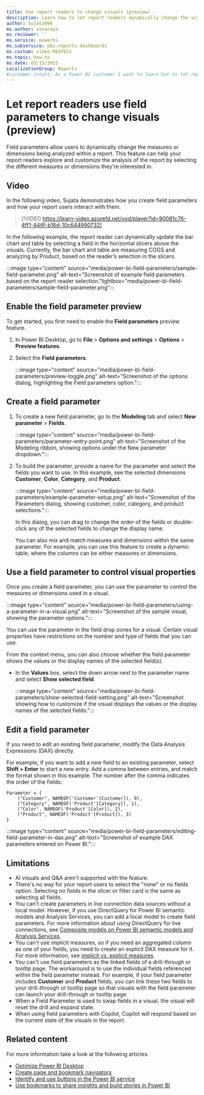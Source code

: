 ```yaml
---
title: Use report readers to change visuals (preview)
description: Learn how to let report readers dynamically change the visuals in a report by using field parameters.
author: Sujata994
ms.author: sunaraya
ms.reviewer: ''
ms.service: powerbi
ms.subservice: pbi-reports-dashboards
ms.custom: video-RE4Y8Jv
ms.topic: how-to
ms.date: 03/15/2025
LocalizationGroup: Reports
#customer intent: As a Power BI customer I want to learn hot to let report readers dynamically change visuals in a report.
---
```


# Let report readers use field parameters to change visuals (preview)

Field parameters allow users to dynamically change the measures or dimensions being analyzed within a report. This feature can help your report readers explore and customize the analysis of the report by selecting the different measures or dimensions they're interested in.

## Video

In the following video, Sujata demonstrates how you create field parameters and how your report users interact with them.

> [!VIDEO https://learn-video.azurefd.net/vod/player?id=90081c76-4ff1-446f-b16d-10c644990732]

In the following example, the report reader can dynamically update the bar chart and table by selecting a field in the horizontal slicers above the visuals. Currently, the bar chart and table are measuring COGS and analyzing by Product, based on the reader’s selection in the slicers.

:::image type="content" source="media/power-bi-field-parameters/sample-field-parameter.png" alt-text="Screenshot of example field parameters based on the report reader selection."lightbox="media/power-bi-field-parameters/sample-field-parameter.png":::

## Enable the field parameter preview

To get started, you first need to enable the **Field parameters** preview feature.

1. In Power BI Desktop, go to **File** > **Options and settings** > **Options** > **Preview features**.
1. Select the **Field parameters**.

    :::image type="content" source="media/power-bi-field-parameters/preview-toggle.png" alt-text="Screenshot of the options dialog, highlighting the Field parameters option.":::

## Create a field parameter

1. To create a new field parameter, go to the **Modeling** tab and select **New parameter** > **Fields**.

    :::image type="content" source="media/power-bi-field-parameters/parameter-entry-point.png" alt-text="Screenshot of the Modeling ribbon, showing options under the New parameter dropdown.":::

1. To build the parameter, provide a name for the parameter and select the fields you want to use. In this example, see the selected dimensions **Customer**, **Color**, **Category**, and **Product**.

    :::image type="content" source="media/power-bi-field-parameters/example-parameter-setup.png" alt-text="Screenshot of the Parameters dialog, showing customer, color, category, and product selections.":::

    In this dialog, you can drag to change the order of the fields or double-click any of the selected fields to change the display name.

    You can also mix and match measures and dimensions within the same parameter. For example, you can use this feature to create a dynamic table, where the columns can be either measures or dimensions.

## Use a field parameter to control visual properties

Once you create a field parameter, you can use the parameter to control the measures or dimensions used in a visual.

:::image type="content" source="media/power-bi-field-parameters/using-a-parameter-in-a-visual.png" alt-text="Screenshot of the sample visual, showing the parameter options.":::

You can use the parameter in the field drop zones for a visual. Certain visual properties have restrictions on the number and type of fields that you can use.

From the context menu, you can also choose whether the field parameter shows the values or the display names of the selected field(s).

- In the **Values** box, select the down arrow next to the parameter name and select **Show selected field**.

    :::image type="content" source="media/power-bi-field-parameters/show-selected-field-setting.png" alt-text="Screenshot showing how to customize if the visual displays the values or the display names of the selected fields.":::

## Edit a field parameter

If you need to edit an existing field parameter, modify the Data Analysis Expressions (DAX) directly.

For example, if you want to add a new field to an existing parameter, select **Shift + Enter** to start a new entry. Add a comma between entries, and match the format shown in this example. The number after the comma indicates the order of the fields:

```dax
Parameter = {
    ("Customer", NAMEOF('Customer'[Customer]), 0),
    ("Category", NAMEOF('Product'[Category]), 1),
    ("Color", NAMEOF('Product'[Color]), 2),
    ("Product", NAMEOF('Product'[Product]), 3)
}
```

:::image type="content" source="media/power-bi-field-parameters/editing-field-parameter-in-dax.png" alt-text="Screenshot of example DAX parameters entered on Power BI.":::

## Limitations

- AI visuals and Q&A aren't supported with the feature.
- There's no way for your report users to select the "none" or no fields option. Selecting no fields in the slicer or filter card is the same as selecting all fields.
- You can't create parameters in live connection data sources without a local model. However, if you use DirectQuery for Power BI semantic models and Analysis Services, you can add a local model to create field parameters. For more information about using DirectQuery for live connections, see [Composite models on Power BI semantic models and Analysis Services](../transform-model/desktop-composite-models.md#composite-models-on-power-bi-semantic-models-and-analysis-services).
- You can't use implicit measures, so if you need an aggregated column as one of your fields, you need to create an explicit DAX measure for it. For more information, see [implicit vs. explicit measures](../guidance/star-schema.md#measures).
- You can't use field parameters as the linked fields of a drill-through or tooltip page. The workaround is to use the individual fields referenced within the field parameter instead. For example, if your field parameter includes **Customer** and **Product** fields, you can link these two fields to your drill-through or tooltip page so that visuals with the field parameter can launch your drill-through or tooltip page.
- When a Field Parameter is used to swap fields in a visual, the visual will reset the drill and expand state.
- When using field parameters with Copilot, Copilot will respond based on the current state of the visuals in the report.

## Related content

For more information take a look at the following articles:

- [Optimize Power BI Desktop](desktop-optimize-ribbon.md)
- [Create page and bookmark navigators](button-navigators.md)
- [Identify and use buttons in the Power BI service](../consumer/end-user-buttons.md)
- [Use bookmarks to share insights and build stories in Power BI](desktop-bookmarks.md)
